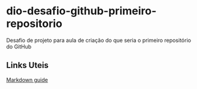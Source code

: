 # dio-desafio-github-primeiro-repositorio
Desafio de projeto para aula de criação do que seria o primeiro repositório do GitHub

## Links Uteis
[Markdown guide](https://www.markdownguide.org/basic-syntax/)
